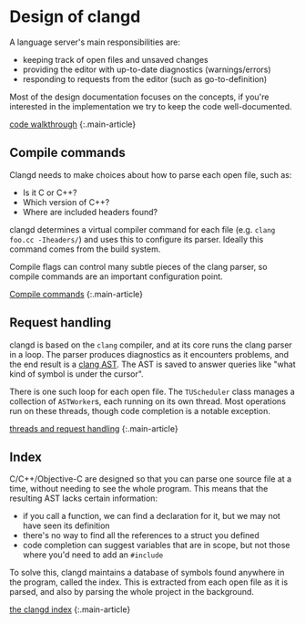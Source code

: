 # Design of clangd

A language server's main responsibilities are:

 - keeping track of open files and unsaved changes
 - providing the editor with up-to-date diagnostics (warnings/errors)
 - responding to requests from the editor (such as go-to-definition)

Most of the design documentation focuses on the concepts, if you're interested
in the implementation we try to keep the code well-documented.

[code walkthrough](/design/code)
{:.main-article}

## Compile commands

Clangd needs to make choices about how to parse each open file, such as:
 - Is it C or C++?
 - Which version of C++?
 - Where are included headers found?

clangd determines a virtual compiler command for each file
(e.g. `clang foo.cc -Iheaders/`) and uses this to configure its parser.
Ideally this command comes from the build system.

Compile flags can control many subtle pieces of the clang parser, so compile
commands are an important configuration point.

[Compile commands](/design/compile-commands)
{:.main-article}

## Request handling

clangd is based on the `clang` compiler, and at its core runs the clang parser
in a loop. The parser produces diagnostics as it encounters problems, and the
end result is a [clang AST]. The AST is saved to answer queries like "what kind
of symbol is under the cursor".

[clang AST]: https://clang.llvm.org/docs/IntroductionToTheClangAST.html

There is one such loop for each open file. The `TUScheduler` class manages a
collection of `ASTWorker`s, each running on its own thread. Most operations run
on these threads, though code completion is a notable exception.

[threads and request handling](/design/threads)
{:.main-article}

## Index

C/C++/Objective-C are designed so that you can parse one source file at a time,
without needing to see the whole program. This means that the resulting AST
lacks certain information:

- if you call a function, we can find a declaration for it, but we may not
  have seen its definition
- there's no way to find all the references to a struct you defined
- code completion can suggest variables that are in scope, but not those
  where you'd need to add an `#include`

To solve this, clangd maintains a database of symbols found anywhere in the
program, called the index. This is extracted from each open file as it is
parsed, and also by parsing the whole project in the background.

[the clangd index](/design/indexing)
{:.main-article}
